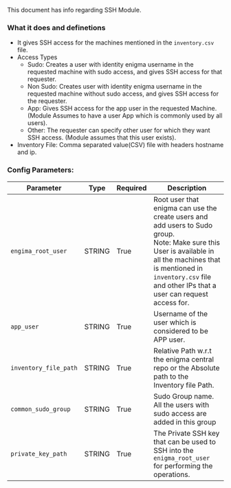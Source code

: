 This document has info regarding SSH Module.

### What it does and definetions
- It gives SSH access for the machines mentioned in the `inventory.csv` file.
- Access Types
  -  Sudo: Creates a user with identity enigma username in the requested machine with sudo access, and gives SSH access for that requester.
  - Non Sudo: Creates user with identity enigma username in the requested machine without sudo access, and gives SSH access for the requester.
  - App: Gives SSH access for the app user in the requested Machine. (Module Assumes to have a user App which is commonly used by all users).
  - Other: The requester can specify other user for which they want SSH access. (Module assumes that this user exists).
- Inventory File: Comma separated value(CSV) file with headers hostname and ip.


### Config Parameters:
Parameter | Type | Required | Description
--- | ---| --- | ---
`engima_root_user` | STRING | True | Root user that enigma can use the create users and add users to Sudo group.<br> Note: Make sure this User is available in all the machines that is mentioned in `inventory.csv` file and other IPs that a user can request access for.
`app_user` | STRING | True | Username of the user which is considered to be APP user.
`inventory_file_path` | STRING | True | Relative Path w.r.t the enigma central repo or the Absolute path to the Inventory file Path.
`common_sudo_group` | STRING | True | Sudo Group name. All the users with sudo access are added in this group
`private_key_path` | STRING | True | The Private SSH key that can be used to SSH into the `enigma_root_user` for performing the operations.
